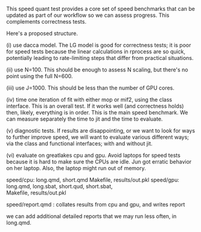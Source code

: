 This speed quant test provides a core set of speed benchmarks that can be updated as part of our workflow so we can assess progress.
This complements correctness tests. 


Here's a proposed structure.

(i) use dacca model. The LG model is good for correctness tests; it is poor for speed tests because the linear calculations in rprocess are so quick, potentially leading to rate-limiting steps that differ from practical situations.

(ii) use N=100. This should be enough to assess N scaling, but there's no point using the full N=600.

(iii) use J=1000. This should be less than the number of GPU cores. 

(iv) time one iteration of fit with either mop or mif2, using the class interface. This is an overall test. If it works well (and correctness holds) then, likely, everything is in order. This is the main speed benchmark. We can measure separately the time to jit and the time to evaluate.

(v) diagnostic tests. 
If results are disappointing, or we want to look for ways to further improve speed, we will want to evaluate various different ways; via the class and functional interfaces; with and without jit.

(vi) evaluate on greatlakes cpu and gpu. Avoid laptops for speed tests because it is hard to make sure the CPUs are idle. Jun got erratic behavior on her laptop. Also, the laptop might run out of memory. 

speed/cpu:
    long.qmd, short.qmd
    Makefile, results/out.pkl
speed/gpu:
    long.qmd, long.sbat,
    short.qud, short.sbat,  
    Makefile, results/out.pkl

speed/report.qmd : collates results from cpu and gpu, and writes report

we can add additional detailed reports that we may run less often, in long.qmd.

